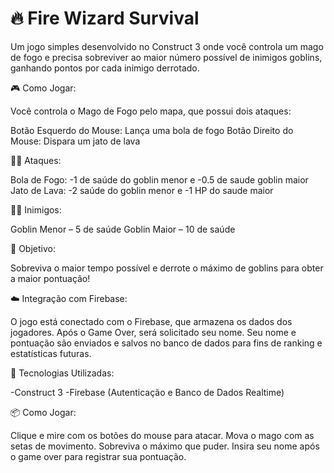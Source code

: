 # 🔥 Fire Wizard Survival

Um jogo simples desenvolvido no Construct 3 onde você controla um mago de fogo e precisa sobreviver ao maior número possível de inimigos goblins, ganhando pontos por cada inimigo derrotado.

🎮 Como Jogar:

Você controla o Mago de Fogo pelo mapa, que possui dois ataques:

Botão Esquerdo do Mouse: Lança uma bola de fogo 
Botão Direito do Mouse: Dispara um jato de lava

🧙‍♂️ Ataques:

Bola de Fogo:	-1 de saúde do goblin menor e -0.5 de saude goblin maior
Jato de Lava:	-2 saúde do goblin menor e -1 HP do saude maior

🧟‍♂️ Inimigos:

Goblin Menor – 5 de saúde
Goblin Maior – 10 de saúde

🎯 Objetivo:

Sobreviva o maior tempo possível e derrote o máximo de goblins para obter a maior pontuação!

☁️ Integração com Firebase:

O jogo está conectado com o Firebase, que armazena os dados dos jogadores.
Após o Game Over, será solicitado seu nome.
Seu nome e pontuação são enviados e salvos no banco de dados para fins de ranking e estatísticas futuras.

🚀 Tecnologias Utilizadas:

-Construct 3
-Firebase (Autenticação e Banco de Dados Realtime)

📦 Como Jogar:

Clique e mire com os botões do mouse para atacar.
Mova o mago com as setas de movimento.
Sobreviva o máximo que puder.
Insira seu nome após o game over para registrar sua pontuação.
